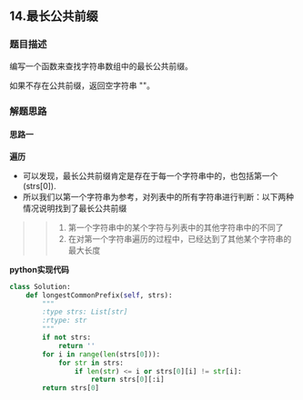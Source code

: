 ## 14.最长公共前缀
### 题目描述
编写一个函数来查找字符串数组中的最长公共前缀。

如果不存在公共前缀，返回空字符串 ""。
### 解题思路
#### 思路一
**遍历**
- 可以发现，最长公共前缀肯定是存在于每一个字符串中的，也包括第一个(strs[0]). 
- 所以我们以第一个字符串为参考，对列表中的所有字符串进行判断：以下两种情况说明找到了最长公共前缀
>> 1. 第一个字符串中的某个字符与列表中的其他字符串中的不同了  
>> 2. 在对第一个字符串遍历的过程中，已经达到了其他某个字符串的最大长度

**python实现代码**
```python
class Solution:
    def longestCommonPrefix(self, strs):
        """
        :type strs: List[str]
        :rtype: str
        """
        if not strs:
            return ''
        for i in range(len(strs[0])):
            for str in strs:
                if len(str) <= i or strs[0][i] != str[i]:
                    return strs[0][:i]
        return strs[0]
```

